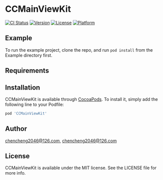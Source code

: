 # CCMainViewKit

[![CI Status](http://img.shields.io/travis/chencheng2046@126.com/CCMainViewKit.svg?style=flat)](https://travis-ci.org/chencheng2046@126.com/CCMainViewKit)
[![Version](https://img.shields.io/cocoapods/v/CCMainViewKit.svg?style=flat)](http://cocoapods.org/pods/CCMainViewKit)
[![License](https://img.shields.io/cocoapods/l/CCMainViewKit.svg?style=flat)](http://cocoapods.org/pods/CCMainViewKit)
[![Platform](https://img.shields.io/cocoapods/p/CCMainViewKit.svg?style=flat)](http://cocoapods.org/pods/CCMainViewKit)

## Example

To run the example project, clone the repo, and run `pod install` from the Example directory first.

## Requirements

## Installation

CCMainViewKit is available through [CocoaPods](http://cocoapods.org). To install
it, simply add the following line to your Podfile:

```ruby
pod 'CCMainViewKit'
```

## Author

chencheng2046@126.com, chencheng2046@126.com

## License

CCMainViewKit is available under the MIT license. See the LICENSE file for more info.
